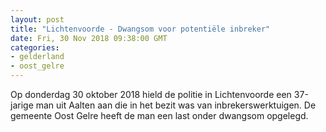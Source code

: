 ```yaml
---
layout: post
title: "Lichtenvoorde - Dwangsom voor potentiële inbreker"
date: Fri, 30 Nov 2018 09:38:00 GMT
categories: 
- gelderland 
- oost_gelre 
---
```


Op donderdag 30 oktober 2018 hield de politie in Lichtenvoorde een 37-jarige man uit Aalten aan die in het bezit was van inbrekerswerktuigen.
De gemeente Oost Gelre heeft de man een last onder dwangsom opgelegd.
